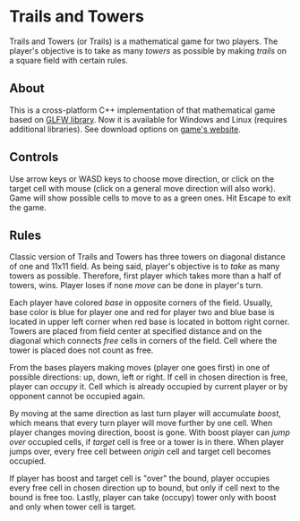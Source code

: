 # Trails and Towers
Trails and Towers (or Trails) is a mathematical game for two players. The player's objective is to take as many *towers* as possible by making *trails* on a square field with certain rules.

## About
This is a cross-platform C++ implementation of that mathematical game based on [GLFW library](https://github.com/glfw/glfw). Now it is available for Windows and Linux (requires additional libraries). See download options on [game's website](http://trails.sogamestudios.com/download).

## Controls
Use arrow keys or WASD keys to choose move direction, or click on the target cell with mouse (click on a general move direction will also work). Game will show possible cells to move to as a green ones. Hit Escape to exit the game.

## Rules
Classic version of Trails and Towers has three towers on diagonal distance of one and 11x11 field. As being said, player's objective is to *take* as many towers as possible. Therefore, first player which takes more than a half of towers, wins. Player loses if none *move* can be done in player's turn.

Each player have colored *base* in opposite corners of the field. Usually, base color is blue for player one and red for player two and blue base is located in upper left corner when red base is located in bottom right corner. Towers are placed from field center at specified distance and on the diagonal which connects *free* cells in corners of the field. Cell where the tower is placed does not count as free.

From the bases players making moves (player one goes first) in one of possible directions: up, down, left or right. If cell in chosen direction is free, player can *occupy* it. Cell which is already occupied by current player or by opponent cannot be occupied again.

By moving at the same direction as last turn player will accumulate *boost*, which means that every turn player will move further by one cell. When player changes moving direction, boost is gone. With boost player can *jump over* occupied cells, if *target* cell is free or a tower is in there. When player jumps over, every free cell between *origin* cell and target cell becomes occupied.

If player has boost and target cell is "over" the bound, player occupies every free cell in chosen direction up to bound, but only if cell next to the bound is free too. Lastly, player can take (occupy) tower only with boost and only when tower cell is target.